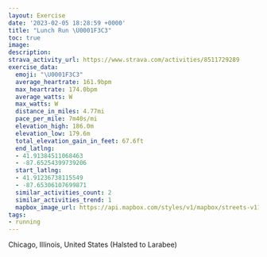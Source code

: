 ```yaml
---
layout: Exercise
date: '2023-02-05 18:28:59 +0000'
title: "Lunch Run \U0001F3C3"
toc: true
image:
description:
strava_activity_url: https://www.strava.com/activities/8511729289
exercise_data:
  emoji: "\U0001F3C3"
  average_heartrate: 161.9bpm
  max_heartrate: 174.0bpm
  average_watts: W
  max_watts: W
  distance_in_miles: 4.77mi
  pace_per_mile: 7m40s/mi
  elevation_high: 186.0m
  elevation_low: 179.6m
  total_elevation_gain_in_feet: 67.6ft
  end_latlng:
  - 41.91384511068463
  - -87.65254399739206
  start_latlng:
  - 41.91236738115549
  - -87.65306107699871
  similar_activities_count: 2
  similar_activities_trend: 1
  mapbox_image_url: https://api.mapbox.com/styles/v1/mapbox/streets-v11/static/path-5+787af2-1.0(ygy~Ftl~uO%3F_CEqIGaTMcMAKIGwBDIGAO%40cA%3FwBE%7BHAgCEw%40AyAEgBMu%40A%5BA%7DHG_G%40cAGuG%3FYFWHiA%40o%40Cm%40Mm%40IKOEi%40BYHs%40d%40OF%5DFg%40%3Fk%40HMCEM%3FOFw%40%3Fg%40Ky%40AeBA%5BGUGMMIKEgB%5DKAYB_Bb%40%5DH%5BPq%40%5Cw%40n%40MREL%40%60%40hAlDf%40fC%5ElADf%40ALIXOJqAJkBh%40cAf%40g%40LIJMTQJYGO%3Fa%40b%40_%40f%40ONQH_AB_%40FsADs%40C_%40I%7D%40BaAASAO%3F_%40LI%3FkBSu%40Ci%40Fo%40TO%40gA%40iAIcAHw%40%3FGIAKDgCCi%40MmBCmAACe%40PQa%40Ke%40DoAAi%40%5DcDGyAIcA%5DcC%3Fk%40Jm%40Ns%40Ai%40FEXGLB~AnAb%40XXJ%60%40Jr%40Dh%40I%60%40Aj%40Kz%40GxNaDh%40IbCUnBYhDu%40%5EM%5CG%5EKf%40IzCcArCoApAu%40zCqBLEjAhGBt%40%40zCDrATxA%5C%7C%40FZD~%40TlCE%60BMr%40ANLdABj%40Ad%40Iz%40%3Fj%40GTF%7CDAxAD%7C%40A%7CBBhM%40b%40Ll%40JfCBjD%3FtGHxHB%5EDL~A%40JJVhj%40),pin-s-s+e5b22e(-87.65147,41.91373),pin-s-f+89ae00(-87.65064000000004,41.91385000000002)/auto/800x800?access_token=pk.eyJ1Ijoiam9zaGJlY2ttYW4iLCJhIjoiY205eWR2aDd1MWZ6djJrbXc4a3M0bWZleiJ9.XiG9OWkNcZk2QzjJbxLB4A
tags:
- running
---
```




Chicago, Illinois, United States (Halsted to Larabee)
